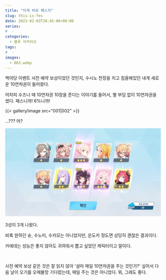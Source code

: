 ```yaml
---
title: "이게 바로 페스지"
slug: this-is-fes
date: 2023-02-03T20:45:06+09:00
series:
#  - 
categories:
  - 블루 아카이브
tags:
#  - 
images:
  - 003.webp
---
```


백야당 이벤트 사전 예약 보상이었던 것인지, 수시노 천장을 치고 침울해있던 내게 새로운 10연챠권이 들어왔다.

어차피 수즈나 때 10연챠권 10장을 준다는 이야기를 들어서, 별 부담 없이 10연챠권을 썼다. 페스니까! 6%니까!

{{< gallery/image src="001|002" >}}

...??? 어?

![](003.webp)

3성이 3개 나왔다.

비록 원하던 슌, 수노미, 수카모는 아니었지만, 온도카 정도면 상당히 괜찮은 결과이다.

카에데는 성능은 좋지 않아도 귀여워서 뽑고 싶었던 캐릭터이고 말이다.

&nbsp;

사전 예약 보상 같은 것은 잘 읽지 않아 '설마 매일 10연챠권을 주는 것인가?' 싶어서 다음 날이 오기를 오매불망 기다렸는데, 매일 주는 것은 아니었다. 뭐, 그래도 좋다.
